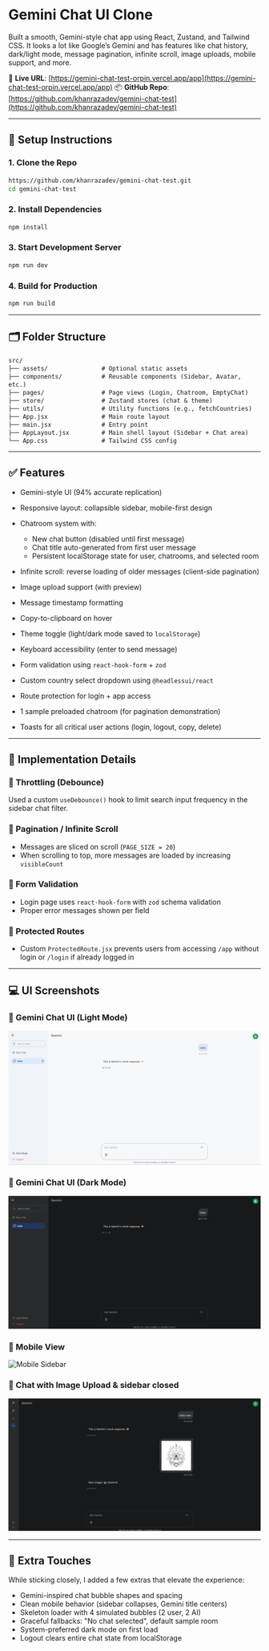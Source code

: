 # Gemini Chat UI Clone

Built a smooth, Gemini-style chat app using React, Zustand, and Tailwind CSS. It looks a lot like Google’s Gemini and has features like chat history, dark/light mode, message pagination, infinite scroll, image uploads, mobile support, and more.

🔗 **Live URL**: [https://gemini-chat-test-orpin.vercel.app/app](https://gemini-chat-test-orpin.vercel.app/app)
📦 **GitHub Repo**: [https://github.com/khanrazadev/gemini-chat-test](https://github.com/khanrazadev/gemini-chat-test)

---

## 🔧 Setup Instructions

### 1. Clone the Repo

```bash
https://github.com/khanrazadev/gemini-chat-test.git
cd gemini-chat-test
```

### 2. Install Dependencies

```bash
npm install
```

### 3. Start Development Server

```bash
npm run dev
```

### 4. Build for Production

```bash
npm run build
```

---

## 🗂 Folder Structure

```
src/
├── assets/               # Optional static assets
├── components/           # Reusable components (Sidebar, Avatar, etc.)
├── pages/                # Page views (Login, Chatroom, EmptyChat)
├── store/                # Zustand stores (chat & theme)
├── utils/                # Utility functions (e.g., fetchCountries)
├── App.jsx               # Main route layout
├── main.jsx              # Entry point
├── AppLayout.jsx         # Main shell layout (Sidebar + Chat area)
└── App.css               # Tailwind CSS config
```

---

## ✅ Features

* Gemini-style UI (94% accurate replication)
* Responsive layout: collapsible sidebar, mobile-first design
* Chatroom system with:

  * New chat button (disabled until first message)
  * Chat title auto-generated from first user message
  * Persistent localStorage state for user, chatrooms, and selected room
* Infinite scroll: reverse loading of older messages (client-side pagination)
* Image upload support (with preview)
* Message timestamp formatting
* Copy-to-clipboard on hover
* Theme toggle (light/dark mode saved to `localStorage`)
* Keyboard accessibility (enter to send message)
* Form validation using `react-hook-form` + `zod`
* Custom country select dropdown using `@headlessui/react`
* Route protection for login + app access
* 1 sample preloaded chatroom (for pagination demonstration)
* Toasts for all critical user actions (login, logout, copy, delete)

---

## 🔁 Implementation Details

### 🔹 Throttling (Debounce)

Used a custom `useDebounce()` hook to limit search input frequency in the sidebar chat filter.

### 🔹 Pagination / Infinite Scroll

* Messages are sliced on scroll (`PAGE_SIZE = 20`)
* When scrolling to top, more messages are loaded by increasing `visibleCount`

### 🔹 Form Validation

* Login page uses `react-hook-form` with `zod` schema validation
* Proper error messages shown per field

### 🔹 Protected Routes

* Custom `ProtectedRoute.jsx` prevents users from accessing `/app` without login or `/login` if already logged in

---

## 💻 UI Screenshots

<!-- 📸 Screenshots -->

### 📸 Gemini Chat UI (Light Mode)
![Light Chatroom](./src/assets/screenshots/light-chatroom.png)

### 📸 Gemini Chat UI (Dark Mode)
![Dark Chatroom](./src/assets/screenshots/dark-chatroom.png)

### 📸 Mobile View
![Mobile Sidebar](./src/assets/screenshot/mobile-view.png)

### 📸 Chat with Image Upload & sidebar closed
![Chat with Image](./src/assets/screenshots/image-upload.png)

---

## 🚀 Extra Touches

While sticking closely, I added a few extras that elevate the experience:

* Gemini-inspired chat bubble shapes and spacing
* Clean mobile behavior (sidebar collapses, Gemini title centers)
* Skeleton loader with 4 simulated bubbles (2 user, 2 AI)
* Graceful fallbacks: "No chat selected", default sample room
* System-preferred dark mode on first load
* Logout clears entire chat state from localStorage


